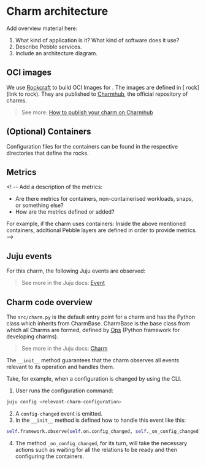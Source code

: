 # Charm architecture

Add overview material here:
1) What kind of application is it? What kind of software does it use?
2) Describe Pebble services.
3) Include an architecture diagram.

<!-- Example: Indico
At its core, [Indico](https://getindico.io/) is a [Flask](https://flask.palletsprojects.com/) application that integrates with [PostgreSQL](https://www.postgresql.org/), [Redis](https://redis.io/), and [Celery](https://docs.celeryq.dev/en/stable/).

The charm design leverages the [sidecar](https://kubernetes.io/blog/2015/06/the-distributed-system-toolkit-patterns/#example-1-sidecar-containers) pattern to allow multiple containers in each pod with [Pebble](https://juju.is/docs/sdk/pebble) running as the workload container’s entrypoint.

Pebble is a lightweight, API-driven process supervisor that is responsible for configuring processes to run in a container and controlling those processes throughout the workload lifecycle.

Pebble `services` are configured through [layers](https://github.com/canonical/pebble#layer-specification), and the following containers represent each one a layer forming the effective Pebble configuration, or `plan`:

1. An [NGINX](https://www.nginx.com/) container, which can be used to efficiently serve static resources, as well as be the incoming point for all web traffic to the pod.
2. The [Indico](https://getindico.io/) container itself, which has a [uWSGI](https://uwsgi-docs.readthedocs.io/en/latest/) server configured in HTTP mode.


As a result, if you run a `kubectl get pods` on a namespace named for the Juju model you've deployed the Indico charm into, you'll see something like the following:

```bash
NAME                             READY   STATUS    RESTARTS   AGE
indico-0                         3/3     Running   0         6h4m
```

This shows there are 4 containers - the three named above, as well as a container for the charm code itself.

And if you run `kubectl describe pod indico-0`, all the containers will have as Command ```/charm/bin/pebble```. That's because Pebble is responsible for the processes startup as explained above.
-->

## OCI images

We use [Rockcraft](https://canonical-rockcraft.readthedocs-hosted.com/en/latest/) to build OCI Images for <charm-name>. 
The images are defined in [<charm-name> rock](link to rock).
They are published to [Charmhub](https://charmhub.io/), the official repository of charms.

> See more: [How to publish your charm on Charmhub](https://juju.is/docs/sdk/publishing)

## (Optional) Containers

Configuration files for the containers can be found in the respective directories that define the rocks.

<!--
### Container example

Description of container.

The workload that this container is running is defined in the [<container-name> rock](link to rock).
-->

## Metrics
<! --
Add a description of the metrics:
* Are there metrics for containers, non-containerised workloads, snaps, or something else?
* How are the metrics defined or added?

For example, if the charm uses containers: Inside the above mentioned containers, additional Pebble layers are defined in order to provide metrics.
-->

<!--
### Metrics example

Description of metric. In what container is the metric run? What statistics or values does the metric provide? 

How is the container started? 

On what port(s) does the metric listen?

The workload that this container is running is defined in the [<container-name> rock](link to rock).
-->
 
## Juju events

For this charm, the following Juju events are observed:

<!--
Numbered list of Juju events. Link to describe the event in more detail (either in Juju docs or in a specific charm's docs). When is the event fired? What does the event indicate/mean?
-->

> See more in the Juju docs: [Event](https://juju.is/docs/sdk/event)

## Charm code overview

The `src/charm.py` is the default entry point for a charm and has the <relevant-charm-class> Python class which inherits from CharmBase. CharmBase is the base class 
from which all Charms are formed, defined by [Ops](https://juju.is/docs/sdk/ops) (Python framework for developing charms).

> See more in the Juju docs: [Charm](https://juju.is/docs/sdk/constructs#heading--charm)

The `__init__` method guarantees that the charm observes all events relevant to its operation and handles them.

Take, for example, when a configuration is changed by using the CLI.

1. User runs the configuration command:
```bash
juju config <relevant-charm-configuration>
```
2. A `config-changed` event is emitted.
3. In the `__init__` method is defined how to handle this event like this:
```python
self.framework.observe(self.on.config_changed, self._on_config_changed)
```
4. The method `_on_config_changed`, for its turn, will take the necessary actions such as waiting for all the relations to be ready and then configuring the containers.
